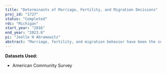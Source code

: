 ```yaml
---
title: "Determinants of Marriage, Fertility, and Migration Decisions"
proj_id: "1727"
status: "Completed"
rdc: "Michigan"
start_year: "2016"
end_year: "2023.0"
pi: "Joelle H Abramowitz"
abstract: "Marriage, fertility, and migration behavior have been the subject of extensive research across many academic disciplines. Considerable work has been devoted to investigating why, whether, and when people decide to marry, have children, and change residences, whether particular programs or factors influence these decisions, and how these choices in turn affect other life decisions. This project considers determinants of these outcomes and evaluates the data used in such analyses. To these ends, this project considers the extent to which empirical analyses using the American Community Survey (ACS) marital history and marital status questions yield comparable or divergent results. The researcher considers determinants of marriage decisions, on their own and in conjunction with fertility and migration decisions, and examine the role of various legal changes and natural experiments occurring between 2008 and 2015. The project will also assess the benefit of the ACS marital history questions, which have been considered for removal in recent years and may again be considered for removal or revision in the future. "
---
```


**Datasets Used:**

  - American Community Survey 

